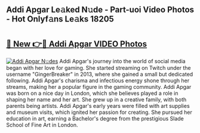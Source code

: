 ## Addi Apgar Le𝚊ked N𝚞de - Part-uoi Video Photos - Hot Onlyf𝚊ns Le𝚊ks 18205

# <h2><a href="http://ab76340.deff.icu/?id=Addi+Apgar">🔗 New 👉🔴 Addi Apgar VIDEO Photos</a></h2>

[![Addi Apgar N𝚞des](https://i.imgur.com/rIISA9y.gif)](http://ab76340.deff.icu/?id=Addi+Apgar)
Addi Apgar's journey into the world of social media began with her love for gaming. She started streaming on Twitch under the username "GingerBreaker" in 2013, where she gained a small but dedicated following. Addi Apgar's charisma and infectious energy shone through her streams, making her a popular figure in the gaming community. Addi Apgar was born on a nice day in London, which she believes played a role in shaping her name and her art. She grew up in a creative family, with both parents being artists. Addi Apgar's early years were filled with art supplies and museum visits, which ignited her passion for creating. She pursued her education in art, earning a Bachelor's degree from the prestigious Slade School of Fine Art in London.
